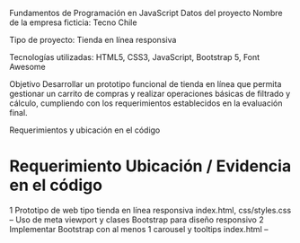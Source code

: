 Fundamentos de Programación en JavaScript
Datos del proyecto
Nombre de la empresa ficticia: Tecno Chile

Tipo de proyecto: Tienda en línea responsiva

Tecnologías utilizadas: HTML5, CSS3, JavaScript, Bootstrap 5, Font Awesome

Objetivo
Desarrollar un prototipo funcional de tienda en línea que permita gestionar un carrito de compras y realizar operaciones básicas de filtrado y cálculo, cumpliendo con los requerimientos establecidos en la evaluación final.

Requerimientos y ubicación en el código
#	Requerimiento	Ubicación / Evidencia en el código
1	Prototipo de web tipo tienda en línea responsiva	index.html, css/styles.css – Uso de meta viewport y clases Bootstrap para diseño responsivo
2	Implementar Bootstrap con al menos 1 carousel y tooltips	index.html – <script src="./js/bootstrap.bundle.min.js"> y componente <div id="carouselExample"...>
3	Componente Navbar con links a secciones	index.html – <nav class="tc-navbar navbar navbar-expand-lg bg-dark"> con enlaces internos
4	Footer con iconos de redes sociales	index.html – <footer> con íconos de Facebook, Instagram, Twitter usando Font Awesome
5	Solicitar nombre y apellido y mostrarlos en sección cliente	js/app.js – función que captura datos y los inserta en elemento HTML de bienvenida
6	Página de ventas con cards de Bootstrap y opción de agregar al carrito	index.html – <div class="card"> para cada producto; js/app.js para función agregarAlCarrito()
7	Crear estructura de datos con arreglos	js/app.js – arreglo productos[] que almacena objetos con nombre y precio
8	Mostrar datos del arreglo en pantalla	js/app.js – función renderProductos() que recorre productos y genera HTML dinámicamente
9	Input para filtrar productos	index.html – <input id="filtroProductos" ...> y js/app.js función filtrarProductos()
10	Botón para eliminar producto del carrito	js/app.js – función eliminarProducto(id) asociada a botón en cada item del carrito
11	Calcular precio total del carrito	js/app.js – función calcularTotal() que suma precios de carrito[]
12	Botón para vaciar el carrito	index.html – <button id="vaciarCarrito"> y js/app.js función vaciarCarrito()
<img width="1912" height="867" alt="image" src="https://github.com/user-attachments/assets/ffb35b68-919d-4ea9-8b3a-bc2073c0f335" />
<img width="1895" height="851" alt="image" src="https://github.com/user-attachments/assets/b179e474-1a3b-440c-8889-2e15da8c28e7" />
<img width="1898" height="862" alt="image" src="https://github.com/user-attachments/assets/d5457ee0-90f1-44d9-8fc5-1bb56add29a8" />
<img width="1894" height="818" alt="image" src="https://github.com/user-attachments/assets/96f636cd-e663-478c-884f-8a66a117322c" />
<img width="1903" height="834" alt="image" src="https://github.com/user-attachments/assets/bff8b1d1-cb62-4742-878e-63adf7b24096" />

Ejecución
Clonar o descomprimir el proyecto.

Abrir index.html en un navegador.

Interactuar con la tienda: agregar productos, filtrarlos, eliminarlos, y vaciar el carrito.


Este proyecto integra los conceptos aprendidos en el módulo de Fundamentos de Programación en JavaScript, aplicando HTML, CSS y Bootstrap para la interfaz, junto con JavaScript para la lógica de negocio, manipulación del DOM, eventos y manejo de arreglos.

